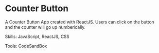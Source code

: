 # Counter Button

A Counter Button App created with ReactJS. Users can click on the button and the counter will go up numberically.

Skills: JavaScript, ReactJS, CSS

Tools: CodeSandBox
